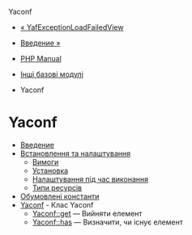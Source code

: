 Yaconf

-   [« YafExceptionLoadFailedView](class.yaf-exception-loadfailed-view.html)
    
-   [Введение »](intro.yaconf.md)
    
-   [PHP Manual](index.md)
    
-   [Інші базові модулі](refs.basic.other.md)
    
-   Yaconf
    

# Yaconf

-   [Введение](intro.yaconf.md)
-   [Встановлення та налаштування](yaconf.setup.md)
    -   [Вимоги](yaconf.requirements.md)
    -   [Установка](yaconf.installation.md)
    -   [Налаштування під час виконання](yaconf.configuration.md)
    -   [Типи ресурсів](yaconf.resources.md)
-   [Обумовлені константи](yaconf.constants.md)
-   [Yaconf](class.yaconf.md) - Клас Yaconf
    -   [Yaconf::get](yaconf.get.md) — Вийняти елемент
    -   [Yaconf::has](yaconf.has.md) — Визначити, чи існує елемент
